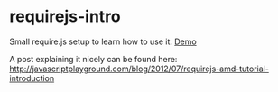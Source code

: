 requirejs-intro
===============

Small require.js setup to learn how to use it. <a href="http://anthonyringoet.github.com/requirejs-intro/">Demo</a>

A post explaining it nicely can be found here:
http://javascriptplayground.com/blog/2012/07/requirejs-amd-tutorial-introduction

